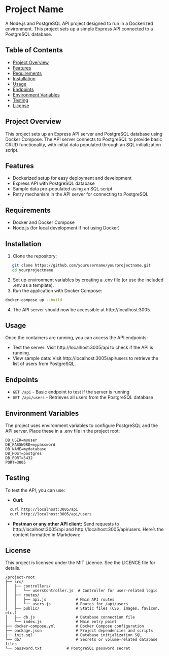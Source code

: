 # Project Name

A Node.js and PostgreSQL API project designed to run in a Dockerized environment. This project sets up a simple Express API connected to a PostgreSQL database.

## Table of Contents

- [Project Overview](#project-overview)
- [Features](#features)
- [Requirements](#requirements)
- [Installation](#installation)
- [Usage](#usage)
- [Endpoints](#endpoints)
- [Environment Variables](#environment-variables)
- [Testing](#testing)
- [License](#license)

## Project Overview

This project sets up an Express API server and PostgreSQL database using Docker Compose. The API server connects to PostgreSQL to provide basic CRUD functionality, with initial data populated through an SQL initialization script.

## Features

- Dockerized setup for easy deployment and development
- Express API with PostgreSQL database
- Sample data pre-populated using an SQL script
- Retry mechanism in the API server for connecting to PostgreSQL

## Requirements

- Docker and Docker Compose
- Node.js (for local development if not using Docker)

## Installation

1. Clone the repository:

```bash
   git clone https://github.com/yourusername/yourprojectname.git
   cd yourprojectname
```

2. Set up environment variables by creating a .env file (or use the included .env as a template).
3. Run the application with Docker Compose:

```bash
docker-compose up --build
```
4. The API server should now be accessible at http://localhost:3005.

## Usage

Once the containers are running, you can access the API endpoints:
- Test the server: Visit http://localhost:3005/api to check if the API is running.
- View sample data: Visit http://localhost:3005/api/users to retrieve the list of users from PostgreSQL.

## Endpoints

- ``GET /api`` - Basic endpoint to test if the server is running
- ``GET /api/users`` - Retrieves all users from the PostgreSQL database

## Environment Variables

The project uses environment variables to configure PostgreSQL and the API server. Place these in a .env file in the project root:

```plaintext
DB_USER=myuser
DB_PASSWORD=mypassword
DB_NAME=mydatabase
DB_HOST=postgres
DB_PORT=5432
PORT=3005
```

## Testing

To test the API, you can use:

- **Curl:**

```bash
  curl http://localhost:3005/api
  curl http://localhost:3005/api/users
```

- **Postman or any other API client:** Send requests to http://localhost:3005/api and http://localhost:3005/api/users.
  Here’s the content formatted in Markdown:

## License

This project is licensed under the MIT Licence. See the LICENCE file for details.

```plaintext
/project-root
├── src/
│   ├── controllers/
│   │   └── usersController.js  # Controller for user-related logic
│   ├── routes/
│   │   ├── api.js             # Main API routes
│   │   └── users.js           # Routes for /api/users
│   ├── public/                # Static files (CSS, images, favicon, etc.)
│   ├── db.js                  # Database connection file
│   └── index.js               # Main entry point
├── docker-compose.yml         # Docker Compose configuration
├── package.json               # Project dependencies and scripts
├── init.sql                   # Database initialization SQL
└── db/                        # Secrets or volume-related database files
└── password.txt           # PostgreSQL password secret
```